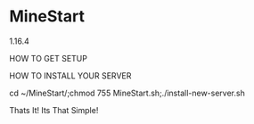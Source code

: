 # MineStart
1.16.4

HOW TO GET SETUP

HOW TO INSTALL YOUR SERVER

cd ~/MineStart/;chmod 755 MineStart.sh;./install-new-server.sh

Thats It! Its That Simple!
